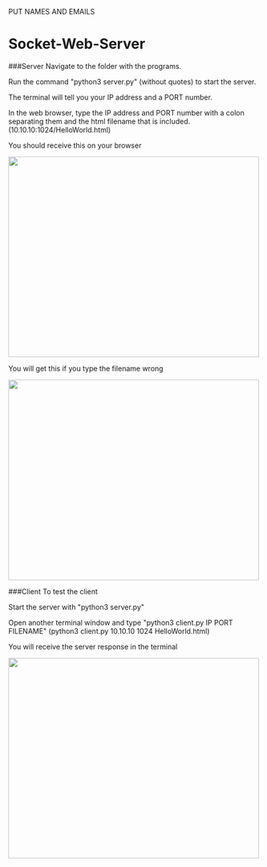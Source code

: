 PUT NAMES AND EMAILS
# Socket-Web-Server

###Server
Navigate to the folder with the programs.

Run the command "python3 server.py" (without quotes) to start the server.

The terminal will tell you your IP address and a PORT number.

In the web browser, type the IP address and PORT number with a colon separating them and the html filename that is included.
(10.10.10:1024/HelloWorld.html)

You should receive this on your browser

<img src="https://github.com/Arbalest007/Socket-Web-Server/assets/47013008/929f22c3-fbd9-472f-b1c2-cfee678c6064" width="500" height="400">

You will get this if you type the filename wrong

<img src="https://github.com/Arbalest007/Socket-Web-Server/assets/47013008/ebc142b5-cbff-451b-8ee9-58aa21d9820c" width="500" height="400">


###Client
To test the client

Start the server with "python3 server.py"

Open another terminal window and type "python3 client.py IP PORT FILENAME"
(python3 client.py 10.10.10 1024 HelloWorld.html)

You will receive the server response in the terminal

<img src="https://github.com/Arbalest007/Socket-Web-Server/assets/47013008/b72415ef-9d93-4a22-8e4a-74eb859e204b" width="500" height="400">



